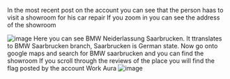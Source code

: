 In the most recent post on the account you can see that the person haas to visit a showroom for his car repair
If you zoom in you can see the address of the showroom


![image](https://github.com/0xZainRaza/DevDay24-CTF-Writeups/assets/121969132/0146d18d-de57-4d9c-8b92-d57d337da3dd)
Here you can see BMW Neiderlassung Saarbrucken. It ttranslates to BMW Saarbrucken branch, Saarbrucken is German state.
Now go onto google maps and search for BMW saarbrucken and you can find the showroom
If you scroll through the reviews of the place you will find the flag posted by the account Work Aura
![image](https://github.com/0xZainRaza/DevDay24-CTF-Writeups/assets/121969132/0097c98b-4a81-42ed-9cab-5af613a1ab20)

